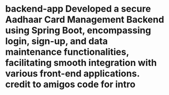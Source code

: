 # backend-app Developed a secure Aadhaar Card Management Backend using Spring Boot, encompassing login, sign-up, and data maintenance functionalities, facilitating smooth integration with various front-end applications. credit to amigos code for intro
